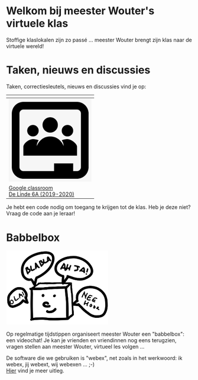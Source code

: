 
# Welkom bij meester Wouter's virtuele klas
Stoffige klaslokalen zijn zo pass&eacute; ... meester Wouter brengt zijn klas naar de virtuele wereld!

# Taken, nieuws en discussies
Taken, correctiesleutels, nieuws en discussies vind je op:

|<span>|
|---|
|[![google classroom][9]][10]|
|[Google classroom <br /> De Linde 6A (2019-2020)](https://classroom.google.com/u/0/c/NTQ4MDcyNDUwMDRa) |
[9]: images/google_classroom.png
[10]: https://classroom.google.com/u/0/c/NTQ4MDcyNDUwMDRa

Je hebt een code nodig om toegang te krijgen tot de klas. Heb je deze niet? Vraag de code aan je leraar!

# Babbelbox
<img src="images/babbelbox.png" height="200">

Op regelmatige tijdstippen organiseert meester Wouter een "babbelbox": een videochat!
Je kan je vrienden en vriendinnen nog eens terugzien, vragen stellen aan meester Wouter, virtueel les volgen ...

De software die we gebruiken is "webex", net zoals in het werkwoord: ik  webex, jij webext, wij webexen ... ;-) <br />
[Hier](babbelbox.md) vind je meer uitleg.